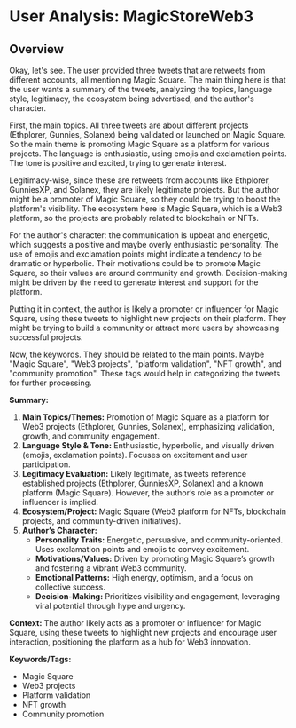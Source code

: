 # User Analysis: MagicStoreWeb3

## Overview

<think>
Okay, let's see. The user provided three tweets that are retweets from different accounts, all mentioning Magic Square. The main thing here is that the user wants a summary of the tweets, analyzing the topics, language style, legitimacy, the ecosystem being advertised, and the author's character.

First, the main topics. All three tweets are about different projects (Ethplorer, Gunnies, Solanex) being validated or launched on Magic Square. So the main theme is promoting Magic Square as a platform for various projects. The language is enthusiastic, using emojis and exclamation points. The tone is positive and excited, trying to generate interest.

Legitimacy-wise, since these are retweets from accounts like Ethplorer, GunniesXP, and Solanex, they are likely legitimate projects. But the author might be a promoter of Magic Square, so they could be trying to boost the platform's visibility. The ecosystem here is Magic Square, which is a Web3 platform, so the projects are probably related to blockchain or NFTs.

For the author's character: the communication is upbeat and energetic, which suggests a positive and maybe overly enthusiastic personality. The use of emojis and exclamation points might indicate a tendency to be dramatic or hyperbolic. Their motivations could be to promote Magic Square, so their values are around community and growth. Decision-making might be driven by the need to generate interest and support for the platform.

Putting it in context, the author is likely a promoter or influencer for Magic Square, using these tweets to highlight new projects on their platform. They might be trying to build a community or attract more users by showcasing successful projects.

Now, the keywords. They should be related to the main points. Maybe "Magic Square", "Web3 projects", "platform validation", "NFT growth", and "community promotion". These tags would help in categorizing the tweets for further processing.
</think>

**Summary:**  
1. **Main Topics/Themes:** Promotion of Magic Square as a platform for Web3 projects (Ethplorer, Gunnies, Solanex), emphasizing validation, growth, and community engagement.  
2. **Language Style & Tone:** Enthusiastic, hyperbolic, and visually driven (emojis, exclamation points). Focuses on excitement and user participation.  
3. **Legitimacy Evaluation:** Likely legitimate, as tweets reference established projects (Ethplorer, GunniesXP, Solanex) and a known platform (Magic Square). However, the author’s role as a promoter or influencer is implied.  
4. **Ecosystem/Project:** Magic Square (Web3 platform for NFTs, blockchain projects, and community-driven initiatives).  
5. **Author’s Character:**  
   - **Personality Traits:** Energetic, persuasive, and community-oriented. Uses exclamation points and emojis to convey excitement.  
   - **Motivations/Values:** Driven by promoting Magic Square’s growth and fostering a vibrant Web3 community.  
   - **Emotional Patterns:** High energy, optimism, and a focus on collective success.  
   - **Decision-Making:** Prioritizes visibility and engagement, leveraging viral potential through hype and urgency.  

**Context:** The author likely acts as a promoter or influencer for Magic Square, using these tweets to highlight new projects and encourage user interaction, positioning the platform as a hub for Web3 innovation.  

**Keywords/Tags:**  
- Magic Square  
- Web3 projects  
- Platform validation  
- NFT growth  
- Community promotion